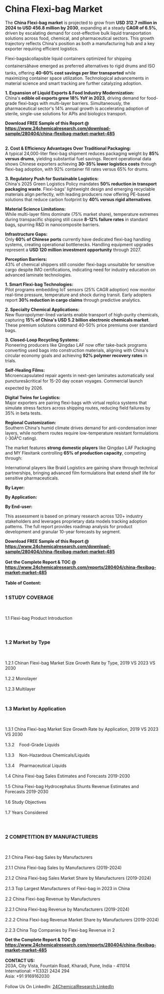<h1>China Flexi-bag Market</h1><p>The <strong>China Flexi-bag market</strong> is projected to grow from <strong>USD 312.7 million in 2024 to USD 456.8 million by 2030</strong>, expanding at a steady <strong>CAGR of 6.5%</strong>, driven by escalating demand for cost-effective bulk liquid transportation solutions across food, chemical, and pharmaceutical sectors. This growth trajectory reflects China's position as both a manufacturing hub and a key exporter requiring efficient logistics.</p><p>Flexi-bagsâcollapsible liquid containers optimized for shipping containersâhave emerged as preferred alternatives to rigid drums and ISO tanks, offering <strong>40-60% cost savings per liter transported</strong> while maximizing container space utilization. Technological advancements in material science and smart tracking are further catalyzing adoption.</p><p><strong>1. Expansion of Liquid Exports &amp; Food Industry Modernization:</strong><br>
China's <strong>edible oil exports grew 18% YoY in 2023</strong>, driving demand for food-grade flexi-bags with multi-layer barriers. Simultaneously, the pharmaceutical sector's 14% annual growth is accelerating adoption of sterile, single-use solutions for APIs and biologics transport.</p><div><b>Download FREE Sample of this Report @ 
            <a href="https://www.24chemicalresearch.com/download-sample/280404/china-flexibag-market-market-485">
            https://www.24chemicalresearch.com/download-sample/280404/china-flexibag-market-market-485</a></b></div><br><p><strong>2. Cost &amp; Efficiency Advantages Over Traditional Packaging:</strong><br>
A typical 24,000-liter flexi-bag shipment reduces packaging weight by <strong>85% versus drums</strong>, yielding substantial fuel savings. Recent operational data shows Chinese exporters achieving <strong>30-35% lower logistics costs</strong> through flexi-bag adoption, with 92% container fill rates versus 65% for drums.</p><p><strong>3. Regulatory Push for Sustainable Logistics:</strong><br>
China's 2025 Green Logistics Policy mandates <strong>50% reduction in transport packaging waste</strong>. Flexi-bags' lightweight design and emerging recyclable materials align perfectly, with leading producers now offering PE-based solutions that reduce carbon footprint by <strong>40% versus rigid alternatives</strong>.</p><p><strong>Material Science Limitations:</strong><br>
While multi-layer films dominate (75% market share), temperature extremes during transpacific shipping still cause <strong>8-12% failure rates</strong> in standard bags, spurring R&amp;D in nanocomposite barriers.</p><p><strong>Infrastructure Gaps:</strong><br>
Only <strong>60% of Chinese ports</strong> currently have dedicated flexi-bag handling systems, creating operational bottlenecks. Handling equipment upgrades represent a <strong>USD 120 million investment opportunity</strong> through 2027.</p><p><strong>Perception Barriers:</strong><br>
43% of chemical shippers still consider flexi-bags unsuitable for sensitive cargo despite IMO certifications, indicating need for industry education on advanced laminate technologies.</p><p><strong>1. Smart Flexi-bag Technologies:</strong><br>
Pilot programs embedding IoT sensors (25% CAGR adoption) now monitor real-time pressure, temperature and shock during transit. Early adopters report <strong>30% reduction in cargo claims</strong> through predictive analytics.</p><p><strong>2. Specialty Chemical Applications:</strong><br>
New fluoropolymer-lined variants enable transport of high-purity chemicals, capturing <strong>15% of China's USD 5.2 billion electronic chemicals market</strong>. These premium solutions command 40-50% price premiums over standard bags.</p><p><strong>3. Closed-Loop Recycling Systems:</strong><br>
Pioneering producers like Qingdao LAF now offer take-back programs converting used bags into construction materials, aligning with China's circular economy goals and achieving <strong>92% polymer recovery rates</strong> in trials.</p><p><strong>Self-Healing Films:</strong><br>
Microencapsulated repair agents in next-gen laminates automatically seal puncturesâcritical for 15-20 day ocean voyages. Commercial launch expected by 2026.</p><p><strong>Digital Twins for Logistics:</strong><br>
Major exporters are pairing flexi-bags with virtual replica systems that simulate stress factors across shipping routes, reducing field failures by 35% in beta tests.</p><p><strong>Regional Customization:</strong><br>
Southern China's humid climate drives demand for anti-condensation inner layers, while northern routes require low-temperature resistant formulations (-30Â°C rating).</p><p>The market features <strong>strong domestic players</strong> like Qingdao LAF Packaging and MY Flexitank controlling <strong>65% of production capacity</strong>, competing through:</p><p>International players like Braid Logistics are gaining share through technical partnerships, bringing advanced film formulations that extend shelf life for sensitive pharmaceuticals.</p><p><strong>By Layer:</strong></p><p><strong>By Application:</strong></p><p><strong>By End-user:</strong></p><p>This assessment is based on primary research across 120+ industry stakeholders and leverages proprietary data models tracking adoption patterns. The full report provides roadmap analysis for product development and granular 10-year forecasts by segment.</p><div><b>Download FREE Sample of this Report @ 
            <a href="https://www.24chemicalresearch.com/download-sample/280404/china-flexibag-market-market-485">
            https://www.24chemicalresearch.com/download-sample/280404/china-flexibag-market-market-485</a></b></div><br><div><b>Get the Complete Report & TOC @ 
            <a href="https://www.24chemicalresearch.com/reports/280404/china-flexibag-market-market-485">
            https://www.24chemicalresearch.com/reports/280404/china-flexibag-market-market-485</a></b></div><br>
            <b>Table of Content:</b><p><h2><span style="font-size:16px"><strong>1 STUDY COVERAGE</strong></span></h2><br />
<p>1.1 Flexi-bag Product Introduction</p><br />
<h2><span style="font-size:16px"><strong>1.2 Market by Type</strong></span></h2><br />
<p>1.2.1 Chinan Flexi-bag Market Size Growth Rate by Type, 2019 VS 2023 VS 2030<br /><br />
1.2.2 Monolayer&nbsp;&nbsp; &nbsp;<br /><br />
1.2.3 Multilayer<br /><br />
<h2><span style="font-size:16px"><strong>1.3 Market by Application</strong></span></h2><br />
<p>1.3.1 China Flexi-bag Market Size Growth Rate by Application, 2019 VS 2023 VS 2030<br /><br />
1.3.2&nbsp;&nbsp; &nbsp;Food-Grade Liquids<br /><br />
1.3.3&nbsp;&nbsp; &nbsp;Non-Hazardous Chemicals/Liquids<br /><br />
1.3.4&nbsp;&nbsp; &nbsp;Pharmaceutical Liquids<br /><br />
1.4 China Flexi-bag Sales Estimates and Forecasts 2019-2030<br /><br />
1.5 China Flexi-bag Hydrocephalus Shunts Revenue Estimates and Forecasts 2019-2030<br /><br />
1.6 Study Objectives<br /><br />
1.7 Years Considered</p><br />
<h2><span style="font-size:16px"><strong>2 COMPETITION BY MANUFACTURERS</strong></span></h2><br />
<p>2.1 China Flexi-bag Sales by Manufacturers<br /><br />
2.1.1 China Flexi-bag Sales by Manufacturers (2019-2024)<br /><br />
2.1.2 China Flexi-bag Sales Market Share by Manufacturers (2019-2024)<br /><br />
2.1.3 Top Largest Manufacturers of Flexi-bag in 2023 in China<br /><br />
2.2 China Flexi-bag Revenue by Manufacturers<br /><br />
2.2.1 China Flexi-bag Revenue by Manufacturers (2019-2024)<br /><br />
2.2.2 China Flexi-bag Revenue Market Share by Manufacturers (2019-2024)<br /><br />
2.2.3 China Top Companies by Flexi-bag Revenue in 2</p><div><b>Get the Complete Report & TOC @ 
            <a href="https://www.24chemicalresearch.com/reports/280404/china-flexibag-market-market-485">
            https://www.24chemicalresearch.com/reports/280404/china-flexibag-market-market-485</a></b></div><br><b>CONTACT US:</b><br>
            203A, City Vista, Fountain Road, Kharadi, Pune, India - 411014<br>
            International: +1(332) 2424 294<br>
            Asia: +91 9169162030 <br><br>
            Follow Us On LinkedIn: <a href="https://www.linkedin.com/company/24chemicalresearch/">24ChemicalResearch LinkedIn</a>